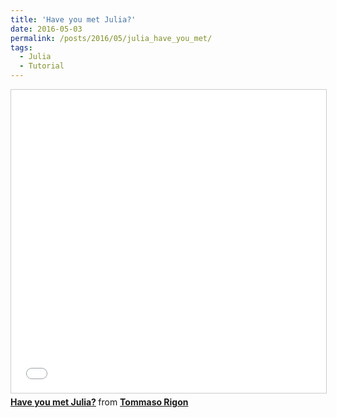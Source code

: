 ```yaml
---
title: 'Have you met Julia?'
date: 2016-05-03
permalink: /posts/2016/05/julia_have_you_met/
tags:
  - Julia
  - Tutorial
---
```


<iframe src="//www.slideshare.net/slideshow/embed_code/key/4sKewOKmMDrPMt" width="595" height="485" frameborder="0" marginwidth="0" marginheight="0" scrolling="no" style="border:1px solid #CCC; border-width:1px; margin-bottom:5px; max-width: 100%;" allowfullscreen> </iframe> <div style="margin-bottom:5px"> <strong> <a href="//www.slideshare.net/TommasoRigon/have-you-met-julia" title="Have you met Julia?" target="_blank">Have you met Julia?</a> </strong> from <strong><a href="https://www.slideshare.net/TommasoRigon" target="_blank">Tommaso Rigon</a></strong> </div>
